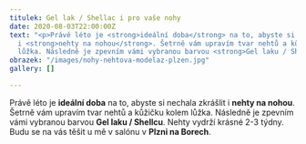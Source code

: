 ```yaml
---
titulek: Gel lak / Shellac i pro vaše nohy
date: 2020-08-03T22:00:00Z
text: "<p>Právě léto je <strong>ideální doba</strong> na to, abyste si nechala zkrášlit
  i <strong>nehty na nohou</strong>. Šetrně vám upravím tvar nehtů a kůžičku kolem
  lůžka. Následně je zpevním vámi vybranou barvou <strong>Gel laku / Shellcu</strong>.</p>"
obrazek: "/images/nohy-nehtova-modelaz-plzen.jpg"
gallery: []

---
```

Právě léto je **ideální doba** na to, abyste si nechala zkrášlit i **nehty na nohou**. Šetrně vám upravím tvar nehtů a kůžičku kolem lůžka. Následně je zpevním vámi vybranou barvou **Gel laku / Shellcu**. Nehty vydrží krásné 2-3 týdny. Budu se na vás těšit u mě v salónu v **Plzni na Borech**.